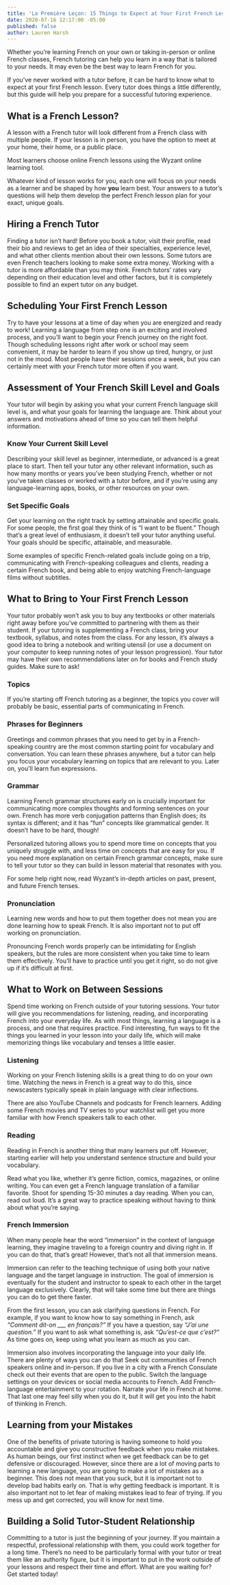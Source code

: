 ```yaml
---
title: 'La Première Leçon: 15 Things to Expect at Your First French Lesson'
date: 2020-07-16 12:17:00 -05:00
published: false
author: Lauren Harsh
---
```


Whether you’re learning French on your own or taking in-person or online French classes, French tutoring can help you learn in a way that is tailored to your needs. It may even be the best way to learn French for you.

If you’ve never worked with a tutor before, it can be hard to know what to expect at your first French lesson. Every tutor does things a little differently, but this guide will help you prepare for a successful tutoring experience. 

## What is a French Lesson? 

A lesson with a French tutor will look different from a French class with multiple people. If your lesson is in person, you have the option to meet at your home, their home, or a public place.

Most learners choose online French lessons using the Wyzant online learning tool.

Whatever kind of lesson works for you, each one will focus on your needs as a learner and be shaped by how **you** learn best. Your answers to a tutor’s questions will help them develop the perfect French lesson plan for your exact, unique goals. 

## Hiring a French Tutor
Finding a tutor isn’t hard! Before you book a tutor, visit their profile, read their bio and reviews to get an idea of their specialties, experience level, and what other clients mention about their own lessons. Some tutors are even French teachers looking to make some extra money. 
Working with a tutor is more affordable than you may think. French tutors’ rates vary depending on their education level and other factors, but it is completely possible to find an expert tutor on any budget. 
## Scheduling Your First French Lesson
Try to have your lessons at a time of day when you are energized and ready to work! Learning a language from step one is an exciting and involved process, and you’ll want to begin your French journey on the right foot. Though scheduling lessons right after work or school may seem convenient, it may be harder to learn if you show up tired, hungry, or just not in the mood. Most people have their sessions once a week, but you can certainly meet with your French tutor more often if you want. 


## Assessment of Your French Skill Level and Goals

Your tutor will begin by asking you what your current French language skill level is, and what your goals for learning the language are. Think about your answers and motivations ahead of time so you can tell them helpful information. 

### Know Your Current Skill Level


Describing your skill level as beginner, intermediate, or advanced is a great place to start. Then tell your tutor any other relevant information, such as how many months or years you’ve been studying French, whether or not you’ve taken classes or worked with a tutor before, and if you’re using any language-learning apps, books, or other resources on your own.  

### Set Specific Goals

Get your learning on the right track by setting attainable and specific goals. For some people, the first goal they think of is “I want to be fluent.” Though that’s a great level of enthusiasm, it doesn’t tell your tutor anything useful. Your goals should be specific, attainable, and measurable.

Some examples of specific French-related goals include going on a trip, communicating with French-speaking colleagues and clients, reading a certain French book, and being able to enjoy watching French-language films without subtitles. 

## What to Bring to Your First French Lesson

Your tutor probably won’t ask you to buy any textbooks or other materials right away before you’ve committed to partnering with them as their student. If your tutoring is supplementing a French class, bring your textbook, syllabus, and notes from the class. For any lesson, it’s always a good idea to bring a notebook and writing utensil (or use a document on your computer to keep running notes of your lesson progression). Your tutor may have their own recommendations later on for books and French study guides. Make sure to ask!

### Topics

If you’re starting off French tutoring as a beginner, the topics you cover will probably be basic, essential parts of communicating in French. 

### Phrases for Beginners 

Greetings and common phrases that you need to get by in a French-speaking country are the most common starting point for vocabulary and conversation. You can learn these phrases anywhere, but a tutor can help you focus your vocabulary learning on topics that are relevant to you. Later on, you’ll learn fun expressions. 

### Grammar

Learning French grammar structures early on is crucially important for communicating more complex thoughts and forming sentences on your own. French has more verb conjugation patterns than English does; its syntax is different; and it has “fun” concepts like grammatical gender. It doesn’t have to be hard, though!

Personalized tutoring allows you to spend more time on concepts that you uniquely struggle with, and less time on concepts that are easy for you. If you need more explanation on certain French grammar concepts, make sure to tell your tutor so they can build in lesson material that resonates with you.

For some help right now, read Wyzant’s in-depth articles on past, present, and future French tenses.

### Pronunciation

Learning new words and how to put them together does not mean you are done learning how to speak French. It is also important not to put off working on pronunciation.

Pronouncing French words properly can be intimidating for English speakers, but the rules are more consistent when you take time to learn them effectively. You’ll have to practice until you get it right, so do not give up if it’s difficult at first. 

## What to Work on Between Sessions

Spend time working on French outside of your tutoring sessions. Your tutor will give you recommendations for listening, reading, and incorporating French into your everyday life. As with most things, learning a language is a process, and one that requires practice. Find interesting, fun ways to fit the things you learned in your lesson into your daily life, which will make memorizing things like vocabulary and tenses a little easier.

### Listening

Working on your French listening skills is a great thing to do on your own time. Watching the news in French is a great way to do this, since newscasters typically speak in plain language with clear inflections.

There are also YouTube Channels and podcasts for French learners. Adding some French movies and TV series to your watchlist will get you more familiar with how French speakers talk to each other. 

### Reading

Reading in French is another thing that many learners put off. However, starting earlier will help you understand sentence structure and build your vocabulary.
 
Read what you like, whether it’s genre fiction, comics, magazines, or online writing. You can even get a French language translation of a familiar favorite. Shoot for spending 15-30 minutes a day reading. When you can, read out loud. It’s a great way to practice speaking without having to think about what you’re saying. 

### French Immersion

When many people hear the word “immersion” in the context of language learning, they imagine traveling to a foreign country and diving right in. If you can do that, that’s great! However, that’s not all that immersion means.

Immersion can refer to the teaching technique of using both your native language and the target language in instruction. The goal of immersion is eventually for the student and instructor to speak to each other in the target language exclusively. Clearly, that will take some time but there are things you can do to get there faster. 

From the first lesson, you can ask clarifying questions in French. For example, if you want to know how to say something in French, ask *“Comment dit-on ___ en français?”* If you have a question, say *“J’ai une question.”* If you want to ask what something is, ask *“Qu’est-ce que c’est?”* As time goes on, keep using what you learn as much as you can. 
 
Immersion also involves incorporating the language into your daily life. There are plenty of ways you can do that  Seek out communities of French speakers online and in-person. If you live in a city with a French Consulate check out their events that are open to the public. Switch the language settings on your devices or social media accounts to French. Add French-language entertainment to your rotation. Narrate your life in French at home. That last one may feel silly when you do it, but it will get you into the habit of thinking in French. 

## Learning from your Mistakes

One of the benefits of private tutoring is having someone to hold you accountable and give you constructive feedback when you make mistakes. As human beings, our first instinct when we get feedback can be to get defensive or discouraged. However, since there are a lot of moving parts to learning a new language, you are going to make a lot of mistakes as a beginner. This does not mean that you suck, but it is important not to develop bad habits early on. That is why getting feedback is important. It is also important not to let fear of making mistakes lead to fear of trying. If you mess up and get corrected, you will know for next time. 

## Building a Solid Tutor-Student Relationship

Committing to a tutor is just the beginning of your journey. If you maintain a respectful, professional relationship with them, you could work together for a long time. There’s no need to be particularly formal with your tutor or treat them like an authority figure, but it is important to put in the work outside of your lessons and respect their time and effort. What are you waiting for? Get started today!            